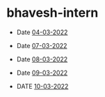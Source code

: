 # bhavesh-intern

- Date [04-03-2022](https://github.com/sp18-interns/bhavesh-intern/tree/main/4th%20march%202022)

- Date [07-03-2022](https://github.com/sp18-interns/bhavesh-intern/tree/main/7th%20march%202022)

- Date [08-03-2022](https://github.com/sp18-interns/bhavesh-intern/tree/main/8th%20march%202022)

- Date [09-03-2022](https://github.com/sp18-interns/bhavesh-intern/tree/main/9th%20march%202022)

- DATE [10-03-2022](https://github.com/sp18-interns/bhavesh-intern/tree/main/10th%20march%202022)